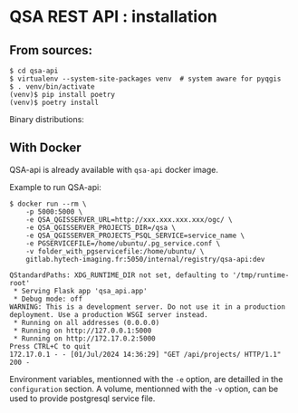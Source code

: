 # QSA REST API : installation

## From sources:

```` shell
$ cd qsa-api
$ virtualenv --system-site-packages venv  # system aware for pyqgis
$ . venv/bin/activate
(venv)$ pip install poetry
(venv)$ poetry install
````

Binary distributions:

## With Docker

QSA-api is already available with `qsa-api` docker image.

Example to run QSA-api:

````shell
$ docker run --rm \
	-p 5000:5000 \
	-e QSA_QGISSERVER_URL=http://xxx.xxx.xxx.xxx/ogc/ \
	-e QSA_QGISSERVER_PROJECTS_DIR=/qsa \
	-e QSA_QGISSERVER_PROJECTS_PSQL_SERVICE=service_name \
	-e PGSERVICEFILE=/home/ubuntu/.pg_service.conf \
	-v folder_with_pgservicefile:/home/ubuntu/ \
	gitlab.hytech-imaging.fr:5050/internal/registry/qsa-api:dev

QStandardPaths: XDG_RUNTIME_DIR not set, defaulting to '/tmp/runtime-root'
 * Serving Flask app 'qsa_api.app'
 * Debug mode: off
WARNING: This is a development server. Do not use it in a production deployment. Use a production WSGI server instead.
 * Running on all addresses (0.0.0.0)
 * Running on http://127.0.0.1:5000
 * Running on http://172.17.0.2:5000
Press CTRL+C to quit
172.17.0.1 - - [01/Jul/2024 14:36:29] "GET /api/projects/ HTTP/1.1" 200 -
````

Environment variables, mentionned with the `-e` option, are detailled in the `configuration` section. A volume, mentionned with the `-v` option, can be used to provide postgresql service file.